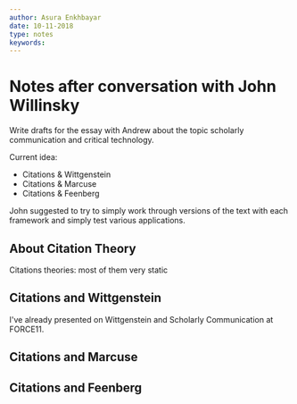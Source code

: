 ```yaml
---
author: Asura Enkhbayar
date: 10-11-2018
type: notes
keywords:
---
```


# Notes after conversation with John Willinsky

Write drafts for the essay with Andrew about the topic scholarly communication and critical technology.

Current idea:

- Citations & Wittgenstein
- Citations & Marcuse
- Citations & Feenberg

John suggested to try to simply work through versions of the text with each framework and simply test various applications.

## About Citation Theory

Citations theories: most of them very static

## Citations and Wittgenstein

I've already presented on Wittgenstein and Scholarly Communication at FORCE11.

## Citations and Marcuse

## Citations and Feenberg

